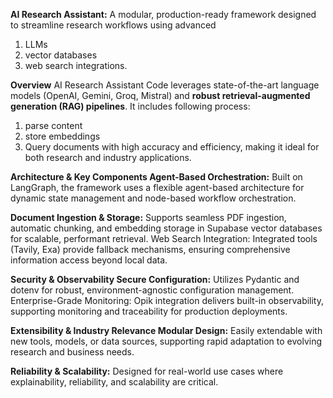 **AI Research Assistant:** A modular, production-ready framework designed to streamline research workflows using advanced 
1) LLMs
2) vector databases
3)  web search integrations. 

**Overview**
AI Research Assistant Code leverages state-of-the-art language models (OpenAI, Gemini, Groq, Mistral) and **robust retrieval-augmented generation 
(RAG) pipelines**. 
It includes following process: 
1) parse content
2) store embeddings
3) Query documents with high accuracy and efficiency, making it ideal for both research 
and industry applications. 

**Architecture & Key Components Agent-Based Orchestration:** Built on LangGraph, the framework uses a flexible agent-based architecture for dynamic 
state management and node-based workflow orchestration. 

**Document Ingestion & Storage:** Supports seamless PDF ingestion, automatic chunking, and embedding storage in Supabase vector databases
for scalable, performant retrieval. Web Search Integration: Integrated tools (Tavily, Exa) provide fallback mechanisms, ensuring 
comprehensive information access beyond local data. 

**Security & Observability Secure Configuration:** Utilizes Pydantic and dotenv for robust, environment-agnostic configuration management. 
Enterprise-Grade Monitoring: Opik integration delivers built-in observability, supporting monitoring and traceability for production deployments. 

**Extensibility & Industry Relevance Modular Design:** Easily extendable with new tools, models, or data sources, supporting rapid 
adaptation to evolving research and business needs. 

**Reliability & Scalability:** Designed for real-world use cases where explainability, reliability, and scalability are critical. 
